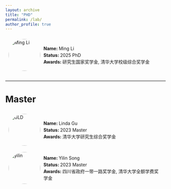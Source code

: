 ```yaml
---
layout: archive
title: "PHD"
permalink: /lab/
author_profile: true
---
```


  <!-- 李明 -->
<div class='paper-box' style="display: flex; align-items: center; gap: 10px; padding: 10px;">
  <!-- img r -->
  <div style="width: 100px; height: 100px; border-radius: 50%; overflow: hidden; flex-shrink: 0;">
    <img src='https://sportssuper.github.io/ZSL/assets/images/Ming-Li.png' alt="Ming Li" style="width: 100%; height: 100%; object-fit: cover;">
  </div>

  <!-- wd l -->
  <div style="flex-grow: 1;">
    <p style="margin: 0; line-height: 1.5;">
      <strong>Name: </strong>Ming Li<br>
      <strong>Status: </strong>2025 PhD<br>
      <strong>Awards: </strong>研究生国家奖学金, 清华大学校级综合奖学金
    </p>
  </div>
</div>

  <!-- 底部装饰线 -->
<hr style="border: 0; border-top: 1px solid #eee; border-bottom: 1px solid #ddd; margin: 20px 0;">

# Master

  <!-- gulinda -->
<div class='paper-box' style="display: flex; align-items: center; gap: 10px; padding: 10px;">
  <!-- img r -->
  <div style="width: 100px; height: 100px; border-radius: 50%; overflow: hidden; flex-shrink: 0;">
    <img src='https://sportssuper.github.io/ZSL/assets/images/lindagu.png' alt="GLD" style="width: 100%; height: 100%; object-fit: cover;">
  </div>

  <!-- wd l -->
  <div style="flex-grow: 1;">
    <p style="margin: 0; line-height: 1.5;">
      <strong>Name: </strong>Linda Gu<br>
      <strong>Status: </strong>2023 Master<br>
      <strong>Awards: </strong>清华大学研究生综合奖学金
    </p>
  </div>
</div>



  <!-- yilin.jpg -->
<div class='paper-box' style="display: flex; align-items: center; gap: 10px; padding: 10px;">
  <!-- img r -->
  <div style="width: 100px; height: 100px; border-radius: 50%; overflow: hidden; flex-shrink: 0;">
    <img src='https://sportssuper.github.io/ZSL/assets/images/yilin.jpg' alt="yilin" style="width: 100%; height: 100%; object-fit: cover;">
  </div>

  <!-- wd l -->
  <div style="flex-grow: 1;">
    <p style="margin: 0; line-height: 1.5;">
      <strong>Name: </strong>Yilin Song<br>
      <strong>Status: </strong>2023 Master<br>
      <strong>Awards: </strong>四川省政府一带一路奖学金, 清华大学全额学费奖学金
    </p>
  </div>
</div>
